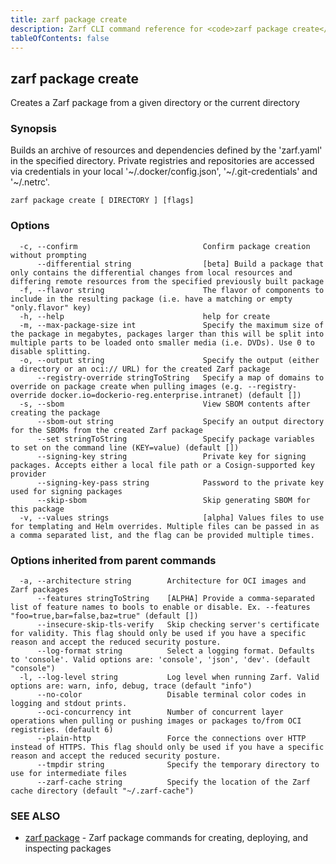 ```yaml
---
title: zarf package create
description: Zarf CLI command reference for <code>zarf package create</code>.
tableOfContents: false
---
```


<!-- Page generated by Zarf; DO NOT EDIT -->

## zarf package create

Creates a Zarf package from a given directory or the current directory

### Synopsis

Builds an archive of resources and dependencies defined by the 'zarf.yaml' in the specified directory.
Private registries and repositories are accessed via credentials in your local '~/.docker/config.json', '~/.git-credentials' and '~/.netrc'.


```
zarf package create [ DIRECTORY ] [flags]
```

### Options

```
  -c, --confirm                            Confirm package creation without prompting
      --differential string                [beta] Build a package that only contains the differential changes from local resources and differing remote resources from the specified previously built package
  -f, --flavor string                      The flavor of components to include in the resulting package (i.e. have a matching or empty "only.flavor" key)
  -h, --help                               help for create
  -m, --max-package-size int               Specify the maximum size of the package in megabytes, packages larger than this will be split into multiple parts to be loaded onto smaller media (i.e. DVDs). Use 0 to disable splitting.
  -o, --output string                      Specify the output (either a directory or an oci:// URL) for the created Zarf package
      --registry-override stringToString   Specify a map of domains to override on package create when pulling images (e.g. --registry-override docker.io=dockerio-reg.enterprise.intranet) (default [])
  -s, --sbom                               View SBOM contents after creating the package
      --sbom-out string                    Specify an output directory for the SBOMs from the created Zarf package
      --set stringToString                 Specify package variables to set on the command line (KEY=value) (default [])
      --signing-key string                 Private key for signing packages. Accepts either a local file path or a Cosign-supported key provider
      --signing-key-pass string            Password to the private key used for signing packages
      --skip-sbom                          Skip generating SBOM for this package
  -v, --values strings                     [alpha] Values files to use for templating and Helm overrides. Multiple files can be passed in as a comma separated list, and the flag can be provided multiple times.
```

### Options inherited from parent commands

```
  -a, --architecture string        Architecture for OCI images and Zarf packages
      --features stringToString    [ALPHA] Provide a comma-separated list of feature names to bools to enable or disable. Ex. --features "foo=true,bar=false,baz=true" (default [])
      --insecure-skip-tls-verify   Skip checking server's certificate for validity. This flag should only be used if you have a specific reason and accept the reduced security posture.
      --log-format string          Select a logging format. Defaults to 'console'. Valid options are: 'console', 'json', 'dev'. (default "console")
  -l, --log-level string           Log level when running Zarf. Valid options are: warn, info, debug, trace (default "info")
      --no-color                   Disable terminal color codes in logging and stdout prints.
      --oci-concurrency int        Number of concurrent layer operations when pulling or pushing images or packages to/from OCI registries. (default 6)
      --plain-http                 Force the connections over HTTP instead of HTTPS. This flag should only be used if you have a specific reason and accept the reduced security posture.
      --tmpdir string              Specify the temporary directory to use for intermediate files
      --zarf-cache string          Specify the location of the Zarf cache directory (default "~/.zarf-cache")
```

### SEE ALSO

* [zarf package](/commands/zarf_package/)	 - Zarf package commands for creating, deploying, and inspecting packages

